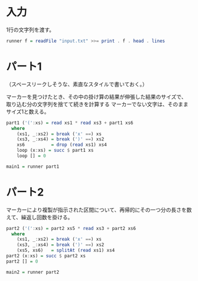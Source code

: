 # 入力

1行の文字列を渡す。

```haskell
runner f = readFile "input.txt" >>= print . f . head . lines
```

# パート1

（スペースリークしそうな、素直なスタイルで書いておく。）

マーカーを見つけたとき、その中の掛け算の結果が伸張した結果のサイズで、
取り込む分の文字列を捨てて続きを計算する
マーカーでない文字は、そのままサイズ1と数える。

```haskell
part1 ('(':xs) = read xs1 * read xs3 + part1 xs6
  where
    (xs1, _:xs2) = break ('x' ==) xs
    (xs3, _:xs4) = break (')' ==) xs2
    xs6          = drop (read xs1) xs4
    loop (x:xs) = succ $ part1 xs
    loop [] = 0

main1 = runner part1
```

# パート2

マーカーにより複製が指示された区間について、再帰的にその一つ分の長さを数えて、繰返し回数を掛ける。

```haskell
part2 ('(':xs) = part2 xs5 * read xs3 + part2 xs6
  where
    (xs1, _:xs2) = break ('x' ==) xs
    (xs3, _:xs4) = break (')' ==) xs2
    (xs5, xs6)   = splitAt (read xs1) xs4
part2 (x:xs) = succ $ part2 xs
part2 [] = 0

main2 = runner part2
```
